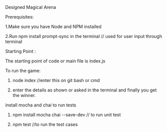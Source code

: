 Designed Magical Arena

Prerequisites:

1.Make sure you have Node and NPM installed

2.Run npm install prompt-sync in the terminal // used for user input through terminal

Starting Point :

The starting point of code or main file is index.js

To run the game:

1. node index //enter this on git bash or cmd

2. enter the details as shown or asked in the terminal and finally you get the winner.

install mocha and chai to run tests

1. npm install mocha chai --save-dev // to run unit test

2. npm test //to run the test cases
